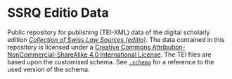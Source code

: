# SSRQ Editio Data

Public repository for publishing (TEI-XML) data of the digital scholarly edition [*Collection of Swiss Law Sources (editio)*](https://editio.sls-online.ch/). The data contained in this repository is licensed under a [Creative Commons Attribution-NonCommercial-ShareAlike 4.0 International License](https://creativecommons.org/licenses/by-nc-sa/4.0/). The TEI files are based upon the customised schema. See [`.schema`](./data/.schema) for a reference to the used version of the schema.
